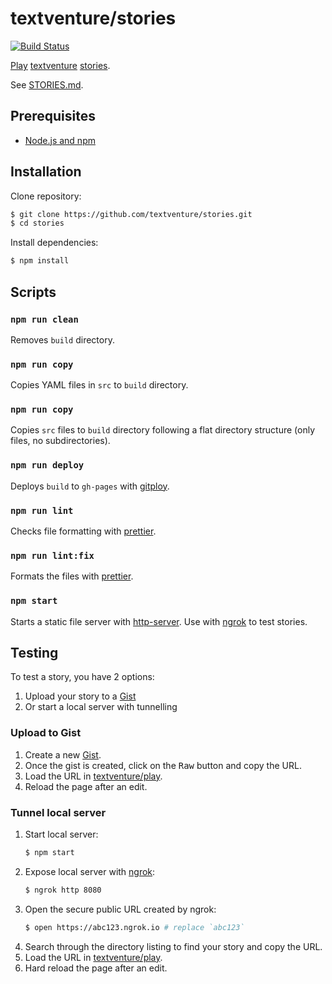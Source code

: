 # textventure/stories

[![Build Status](https://travis-ci.org/textventure/stories.svg?branch=master)](https://travis-ci.org/textventure/stories)

[Play](https://textventure.github.io/play/) [textventure](https://textventure.github.io/) [stories](STORIES.md).

See [STORIES.md](STORIES.md).

## Prerequisites

- [Node.js and npm](https://docs.npmjs.com/downloading-and-installing-node-js-and-npm)

## Installation

Clone repository:

```sh
$ git clone https://github.com/textventure/stories.git
$ cd stories
```

Install dependencies:

```sh
$ npm install
```

## Scripts

### `npm run clean`

Removes `build` directory.

### `npm run copy`

Copies YAML files in `src` to `build` directory.

### `npm run copy`

Copies `src` files to `build` directory following a flat directory structure (only files, no subdirectories).

### `npm run deploy`

Deploys `build` to `gh-pages` with [gitploy](https://www.npmjs.com/package/gitploy).

### `npm run lint`

Checks file formatting with [prettier](https://prettier.io/docs/en/cli.html#--check).

### `npm run lint:fix`

Formats the files with [prettier](https://prettier.io/docs/en/cli.html#--write).

### `npm start`

Starts a static file server with [http-server](https://www.npmjs.com/package/http-server). Use with [ngrok](https://ngrok.com/) to test stories.

## Testing

To test a story, you have 2 options:

1. Upload your story to a [Gist](https://gist.github.com/)
2. Or start a local server with tunnelling

### Upload to Gist

1. Create a new [Gist](https://gist.github.com/).
2. Once the gist is created, click on the <kbd>Raw</kbd> button and copy the URL.
3. Load the URL in [textventure/play](https://textventure.github.io/play/).
4. Reload the page after an edit.

### Tunnel local server

1. Start local server:
   ```sh
   $ npm start
   ```
2. Expose local server with [ngrok](https://ngrok.com/):
   ```sh
   $ ngrok http 8080
   ```
3. Open the secure public URL created by ngrok:
   ```sh
   $ open https://abc123.ngrok.io # replace `abc123`
   ```
4. Search through the directory listing to find your story and copy the URL.
5. Load the URL in [textventure/play](https://textventure.github.io/play/).
6. Hard reload the page after an edit.
